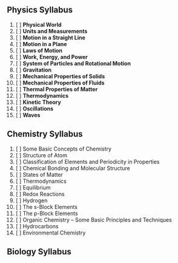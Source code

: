 ## Physics Syllabus

1. [ ] **Physical World**
2. [ ] **Units and Measurements**
3. [ ] **Motion in a Straight Line**
4. [ ] **Motion in a Plane**
5. [ ] **Laws of Motion**
6. [ ] **Work, Energy, and Power**
7. [ ] **System of Particles and Rotational Motion**
8. [ ] **Gravitation**
9. [ ] **Mechanical Properties of Solids**
10. [ ] **Mechanical Properties of Fluids**
11. [ ] **Thermal Properties of Matter**
12. [ ] **Thermodynamics**
13. [ ] **Kinetic Theory**
14. [ ] **Oscillations**
15. [ ] **Waves**

## Chemistry Syllabus

1. [ ] Some Basic Concepts of Chemistry
2. [ ] Structure of Atom
3. [ ] Classification of Elements and Periodicity in Properties
4. [ ] Chemical Bonding and Molecular Structure
5. [ ] States of Matter
6. [ ] Thermodynamics
7. [ ] Equilibrium
8. [ ] Redox Reactions
9. [ ] Hydrogen
10. [ ] The s-Block Elements
11. [ ] The p-Block Elements
12. [ ] Organic Chemistry – Some Basic Principles and Techniques
13. [ ] Hydrocarbons
14. [ ] Environmental Chemistry

## Biology Syllabus
